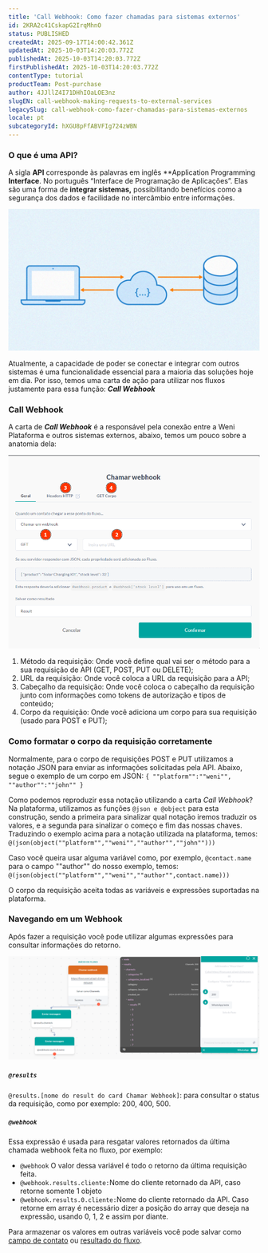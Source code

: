 ```yaml
---
title: 'Call Webhook: Como fazer chamadas para sistemas externos'
id: 2KRA2c41CskapG2IrqMhnO
status: PUBLISHED
createdAt: 2025-09-17T14:00:42.361Z
updatedAt: 2025-10-03T14:20:03.772Z
publishedAt: 2025-10-03T14:20:03.772Z
firstPublishedAt: 2025-10-03T14:20:03.772Z
contentType: tutorial
productTeam: Post-purchase
author: 4JJllZ4I71DHhIOaLOE3nz
slugEN: call-webhook-making-requests-to-external-services
legacySlug: call-webhook-como-fazer-chamadas-para-sistemas-externos
locale: pt
subcategoryId: hXGU8pFfABVFIg724zWBN
---
```


### O que é uma API?
A sigla **API** corresponde às palavras em inglês **Application Programming **Interface**. No português “Interface de Programação de Aplicações”. Elas são uma forma de **integrar sistemas,** possibilitando benefícios como a segurança dos dados e facilidade no intercâmbio entre informações.

![](https://raw.githubusercontent.com/vtexdocs/help-center-content/refs/heads/main/docs/pt/tutorials/weni-by-vtex/fluxos/call-webhook-como-fazer-chamadas-para-sistemas-externos_1.png)

Atualmente, a capacidade de poder se conectar e integrar com outros sistemas é uma funcionalidade essencial para a maioria das soluções hoje em dia. Por isso, temos uma carta de ação para utilizar nos fluxos justamente para essa função: _**Call Webhook**_

### Call Webhook

A carta de **_Call Webhook_** é a responsável pela conexão entre a Weni Plataforma e outros sistemas externos, abaixo, temos um pouco sobre a anatomia dela:

![](https://raw.githubusercontent.com/vtexdocs/help-center-content/refs/heads/main/docs/pt/tutorials/weni-by-vtex/fluxos/call-webhook-como-fazer-chamadas-para-sistemas-externos_2.png)

  1. Método da requisição: Onde você define qual vai ser o método para a sua requisição de API (GET, POST, PUT ou DELETE);
  2. URL da requisição: Onde você coloca a URL da requisição para a API;
  3. Cabeçalho da requisição: Onde você coloca o cabeçalho da requisição junto com informações como tokens de autorização e tipos de conteúdo;
  4. Corpo da requisição: Onde você adiciona um corpo para sua requisição (usado para POST e PUT);

### Como formatar o corpo da requisição corretamente
Normalmente, para o corpo de requisições POST e PUT utilizamos a notação JSON para enviar as informações solicitadas pela API. Abaixo, segue o exemplo de um corpo em JSON:
`{ ""platform"":""weni"", ""author"":""john"" }`

Como podemos reproduzir essa notação utilizando a carta _Call Webhook_? Na plataforma, utilizamos as funções `@json e @object` para esta construção, sendo a primeira para sinalizar qual notação iremos traduzir os valores, e a segunda para sinalizar o começo e fim das nossas chaves. Traduzindo o exemplo acima para a notação utilizada na plataforma, temos:
`@(json(object(""platform"",""weni"",""author"",""john"")))`

Caso você queira usar alguma variável como, por exemplo, `@contact.name` para o campo ""author"" do nosso exemplo, temos:
`@(json(object(""platform"",""weni"",""author"",contact.name)))`

O corpo da requisição aceita todas as variáveis e expressões suportadas na plataforma.

### Navegando em um Webhook

Após fazer a requisição você pode utilizar algumas expressões para consultar informações do retorno.

![](https://raw.githubusercontent.com/vtexdocs/help-center-content/refs/heads/main/docs/pt/tutorials/weni-by-vtex/fluxos/call-webhook-como-fazer-chamadas-para-sistemas-externos_3.png)

##### **`@results`**
`@results.[nome do result do card Chamar Webhook]`: para consultar o status da requisição, como por exemplo: 200, 400, 500.

##### **`@webhook`**
Essa expressão é usada para resgatar valores retornados da última chamada webhook feita no fluxo, por exemplo:
  * `@webhook` O valor dessa variável é todo o retorno da última requisição feita.
  * `@webhook.results.cliente:`Nome do cliente retornado da API, caso retorne somente 1 objeto
  * `@webhook.results.0.cliente:`Nome do cliente retornado da API. Caso retorne em array é necessário dizer a posição do array que deseja na expressão, usando 0, 1, 2 e assim por diante.

Para armazenar os valores em outras variáveis você pode salvar como [campo de contato](/l/pt/contatos/campos-de-contato) ou [resultado do fluxo](/l/pt/fluxos/gloss-rio-de-vari-veis).
